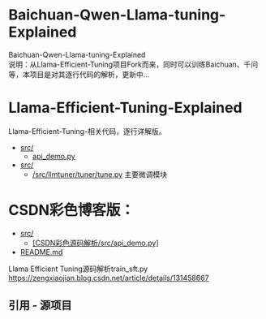 # Baichuan-Qwen-Llama-tuning-Explained
Baichuan-Qwen-Llama-tuning-Explained  
说明：从Llama-Efficient-Tuning项目Fork而来，同时可以训练Baichuan、千问等，本项目是对其逐行代码的解析，更新中...

# Llama-Efficient-Tuning-Explained

Llama-Efficient-Tuning-相关代码，逐行详解版。


* [src/](./src)
  * [api_demo.py](/src/api_demo.py)
* [src/](./src)
  * [/src/llmtuner/tuner/tune.py](/src/llmtuner/tuner/tune.py)  主要微调模块

  



# CSDN彩色博客版：
* [src/](./src)
  * [[CSDN彩色源码解析/src/api_demo.py]](https://blog.csdn.net/sinat_37574187/article/details/132303566?csdn_share_tail=%7B%22type%22%3A%22blog%22%2C%22rType%22%3A%22article%22%2C%22rId%22%3A%22132303566%22%2C%22source%22%3A%22sinat_37574187%22%7D)
* [README.md](./Llama-Efficient-Tuning-Explained/README.md)

Llama Efficient Tuning源码解析train_sft.py   https://zengxiaojian.blog.csdn.net/article/details/131458667


## 引用 - 源项目
